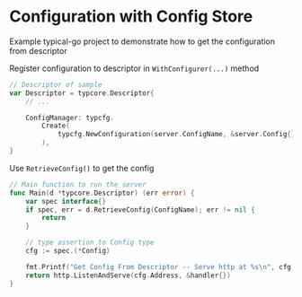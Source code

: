 # Configuration with Config Store

Example typical-go project to demonstrate how to get the configuration from descriptor

Register configuration to descriptor in `WithConfigurer(...)` method
```go
// Descriptor of sample
var Descriptor = typcore.Descriptor{
	// ...

	ConfigManager: typcfg.
		Create(
			typcfg.NewConfiguration(server.ConfigName, &server.Config{}), // register serverApp configurer
		),
}
```

Use `RetrieveConfig()` to get the config
```go
// Main function to run the server
func Main(d *typcore.Descriptor) (err error) {
	var spec interface{}
	if spec, err = d.RetrieveConfig(ConfigName); err != nil {
		return
	}

	// type assertion to Config type
	cfg := spec.(*Config)

	fmt.Printf("Get Config From Descriptor -- Serve http at %s\n", cfg.Address)
	return http.ListenAndServe(cfg.Address, &handler{})
}
```